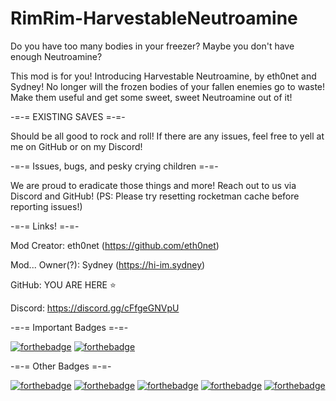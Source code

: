 # RimRim-HarvestableNeutroamine

Do you have too many bodies in your freezer? Maybe you don't have enough Neutroamine?

This mod is for you! Introducing Harvestable Neutroamine, by eth0net and Sydney! No longer will the frozen bodies of your fallen enemies go to waste! Make them useful and get some sweet, sweet Neutroamine out of it!

-=-= EXISTING SAVES =-=-

Should be all good to rock and roll! If there are any issues, feel free to yell at me on GitHub or on my Discord!



-=-= Issues, bugs, and pesky crying children =-=-

We are proud to eradicate those things and more! Reach out to us via Discord and GitHub! (PS: Please try resetting rocketman cache before reporting issues!)



-=-= Links! =-=-

Mod Creator: eth0net (https://github.com/eth0net)

Mod... Owner(?): Sydney (https://hi-im.sydney)

GitHub: YOU ARE HERE ⭐

Discord: https://discord.gg/cFfgeGNVpU




-=-= Important Badges =-=-

[![forthebadge](https://urbansloth.games/SeaDeeN/rimworld-v-1.4.svg)](https://hi-im.sydney) [![forthebadge](https://urbansloth.games/SeaDeeN/save-game-compatible.svg)](https://hi-im.sydney)



-=-= Other Badges =-=-

[![forthebadge](https://forthebadge.com/images/badges/powered-by-black-magic.svg)](https://forthebadge.com) [![forthebadge](https://forthebadge.com/images/badges/does-not-contain-treenuts.svg)](https://forthebadge.com) [![forthebadge](https://forthebadge.com/images/badges/designed-in-etch-a-sketch.svg)](https://forthebadge.com) [![forthebadge](https://urbansloth.games/SeaDeeN/works-on-my-machine.svg)](https://hi-im.sydney) [![forthebadge](https://urbansloth.games/SeaDeeN/made-for-rimrim.svg)](https://hi-im.sydney)

